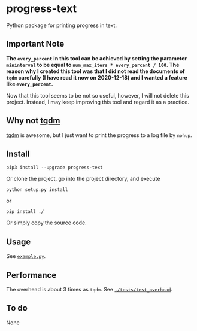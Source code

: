 # progress-text

Python package for printing progress in text.

## Important Note

**The `every_percent` in this tool can be achieved by setting the parameter `mininterval` to be equal to `num_max_iters * every_percent / 100`. The reason why I created this tool was that I did not read the documents of `tqdm` carefully (I have read it now on 2020-12-18) and I wanted a feature like `every_percent`.**

Now that this tool seems to be not so useful, however, I will not delete this project. Instead, I may keep improving this tool and regard it as a practice.

## Why not [tqdm](https://github.com/tqdm/tqdm)

[tqdm](https://github.com/tqdm/tqdm) is awesome, but I just want to print the progress to a log file by `nohup`.

## Install

```shell
pip3 install --upgrade progress-text
```

Or clone the project, go into the project directory, and execute

```shell
python setup.py install
```

or

```shell
pip install ./
```

Or simply copy the source code.

## Usage

See [`example.py`](./example.py).

## Performance

The overhead is about 3 times as `tqdm`. See [`./tests/test_overhead`](./tests/test_overhead).

## To do

None
